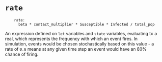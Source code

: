 # `rate`

```easel
    rate:
      beta * contact_multiplier * Susceptible * Infected / total_pop
```

An expression defined on `let` variables and `state` variables, evaluating to a
real, which represents the frequency with which an event fires. In simulation,
events would be chosen stochastically based on this value - a rate of `0.8`
means at any given time step an event would have an 80% chance of firing.
